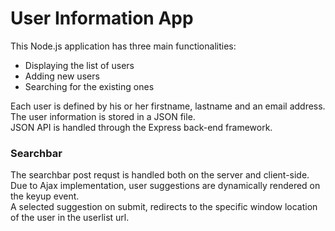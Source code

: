 # User Information App

This Node.js application has three main functionalities:

- Displaying the list of users
- Adding new users
- Searching for the existing ones

Each user is defined by his or her firstname, lastname and an email address.  
The user information is stored in a JSON file.  
JSON API is handled through the Express back-end framework. 

### Searchbar

The searchbar post requst is handled both on the server and client-side.  
Due to Ajax implementation, user suggestions are dynamically rendered on the keyup event.  
A selected suggestion on submit, redirects to the specific window location of the user in the userlist url. 

